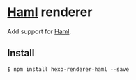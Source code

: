 # [Haml] renderer

Add support for [Haml].

## Install

```
$ npm install hexo-renderer-haml --save
```

[Haml]: http://haml.info/